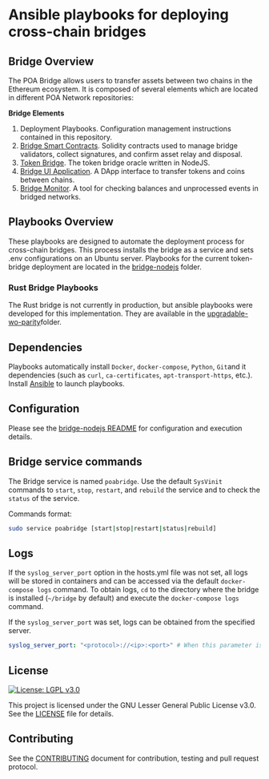 # Ansible playbooks for deploying cross-chain bridges

## Bridge Overview

The POA Bridge allows users to transfer assets between two chains in the Ethereum ecosystem. It is composed of several elements which are located in different POA Network repositories:

**Bridge Elements**
1. Deployment Playbooks. Configuration management instructions contained in this repository.
2. [Bridge Smart Contracts](https://github.com/poanetwork/poa-bridge-contracts). Solidity contracts used to manage bridge validators, collect signatures, and confirm asset relay and disposal.
3. [Token Bridge](https://github.com/poanetwork/token-bridge). The token bridge oracle written in NodeJS.
4. [Bridge UI Application](https://github.com/poanetwork/bridge-ui). A DApp interface to transfer tokens and coins between chains.
5. [Bridge Monitor](https://github.com/poanetwork/bridge-monitor). A tool for checking balances and unprocessed events in bridged networks.


## Playbooks Overview

These playbooks are designed to automate the deployment process for cross-chain bridges. This process installs the bridge as a service and sets .env configurations on an Ubuntu server. Playbooks for the current token-bridge deployment are located in the [bridge-nodejs](bridge-nodejs) folder.


### Rust Bridge Playbooks

The Rust bridge is not currently in production, but ansible playbooks were developed for this implementation. They are available in the [upgradable-wo-parity](upgradable-wo-parity)folder. 

## Dependencies

Playbooks automatically install `Docker`, `docker-compose`, `Python`, `Git`and it dependencies (such as `curl`, `ca-certificates`, `apt-transport-https`, etc.). Install [Ansible](https://docs.ansible.com/ansible/latest/installation_guide/intro_installation.html) to launch playbooks.

## Configuration

Please see the [bridge-nodejs README](bridge-nodejs/README.md) for configuration and execution details. 

## Bridge service commands

The Bridge service is named `poabridge`. Use the default `SysVinit` commands to `start`, `stop`, `restart`, and `rebuild` the service and to check the `status` of the service. 

Commands format:
```bash
sudo service poabridge [start|stop|restart|status|rebuild]
```

## Logs

If the `syslog_server_port` option in the hosts.yml file was not set, all logs will be stored in containers and can be accessed via the default `docker-compose logs` command. To obtain logs, `cd` to the directory where the bridge is installed (`~/bridge` by default) and execute the `docker-compose logs` command.

If the `syslog_server_port` was set, logs can be obtained from the specified server.

```yaml 
syslog_server_port: "<protocol>://<ip>:<port>" # When this parameter is set all bridge logs will be redirected to <ip>:<port> address.
```

## License

[![License: LGPL v3.0](https://img.shields.io/badge/License-LGPL%20v3-blue.svg)](https://www.gnu.org/licenses/lgpl-3.0)

This project is licensed under the GNU Lesser General Public License v3.0. See the [LICENSE](LICENSE) file for details.

## Contributing

See the [CONTRIBUTING](CONTRIBUTING.md) document for contribution, testing and pull request protocol.
